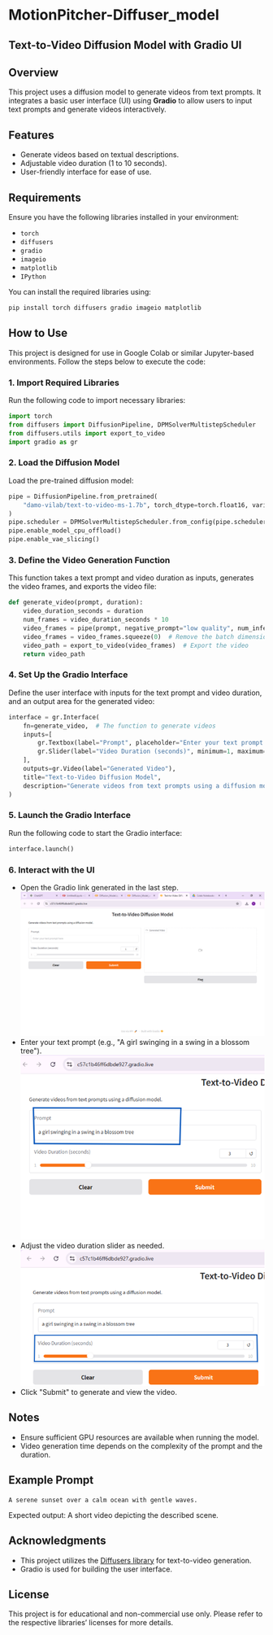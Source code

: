 # MotionPitcher-Diffuser_model

## Text-to-Video Diffusion Model with Gradio UI

## Overview
This project uses a diffusion model to generate videos from text prompts. It integrates a basic user interface (UI) using **Gradio** to allow users to input text prompts and generate videos interactively.

## Features
- Generate videos based on textual descriptions.
- Adjustable video duration (1 to 10 seconds).
- User-friendly interface for ease of use.

## Requirements
Ensure you have the following libraries installed in your environment:

- `torch`
- `diffusers`
- `gradio`
- `imageio`
- `matplotlib`
- `IPython`

You can install the required libraries using:
```bash
pip install torch diffusers gradio imageio matplotlib
```

## How to Use
This project is designed for use in Google Colab or similar Jupyter-based environments. Follow the steps below to execute the code:

### 1. Import Required Libraries
Run the following code to import necessary libraries:
```python
import torch
from diffusers import DiffusionPipeline, DPMSolverMultistepScheduler
from diffusers.utils import export_to_video
import gradio as gr
```

### 2. Load the Diffusion Model
Load the pre-trained diffusion model:
```python
pipe = DiffusionPipeline.from_pretrained(
    "damo-vilab/text-to-video-ms-1.7b", torch_dtype=torch.float16, variant="fp16"
)
pipe.scheduler = DPMSolverMultistepScheduler.from_config(pipe.scheduler.config)
pipe.enable_model_cpu_offload()
pipe.enable_vae_slicing()
```

### 3. Define the Video Generation Function
This function takes a text prompt and video duration as inputs, generates the video frames, and exports the video file:
```python
def generate_video(prompt, duration):
    video_duration_seconds = duration
    num_frames = video_duration_seconds * 10
    video_frames = pipe(prompt, negative_prompt="low quality", num_inference_steps=25, num_frames=num_frames).frames
    video_frames = video_frames.squeeze(0)  # Remove the batch dimension
    video_path = export_to_video(video_frames)  # Export the video
    return video_path
```

### 4. Set Up the Gradio Interface
Define the user interface with inputs for the text prompt and video duration, and an output area for the generated video:
```python
interface = gr.Interface(
    fn=generate_video,  # The function to generate videos
    inputs=[
        gr.Textbox(label="Prompt", placeholder="Enter your text prompt here"),
        gr.Slider(label="Video Duration (seconds)", minimum=1, maximum=10, step=1, value=3),
    ],
    outputs=gr.Video(label="Generated Video"),
    title="Text-to-Video Diffusion Model",
    description="Generate videos from text prompts using a diffusion model."
)
```

### 5. Launch the Gradio Interface
Run the following code to start the Gradio interface:
```python
interface.launch()
```

### 6. Interact with the UI
- Open the Gradio link generated in the last step.
  ![Alt Text](images/open.png)
- Enter your text prompt (e.g., "A girl swinging in a swing in a blossom tree").
  ![Alt Text](images/prom.png)
- Adjust the video duration slider as needed.
  ![Alt Text](images/dur.png)
- Click "Submit" to generate and view the video.

## Notes
- Ensure sufficient GPU resources are available when running the model.
- Video generation time depends on the complexity of the prompt and the duration.

## Example Prompt
```
A serene sunset over a calm ocean with gentle waves.
```
Expected output: A short video depicting the described scene.

## Acknowledgments
- This project utilizes the [Diffusers library](https://huggingface.co/docs/diffusers/) for text-to-video generation.
- Gradio is used for building the user interface.

## License
This project is for educational and non-commercial use only. Please refer to the respective libraries’ licenses for more details.

